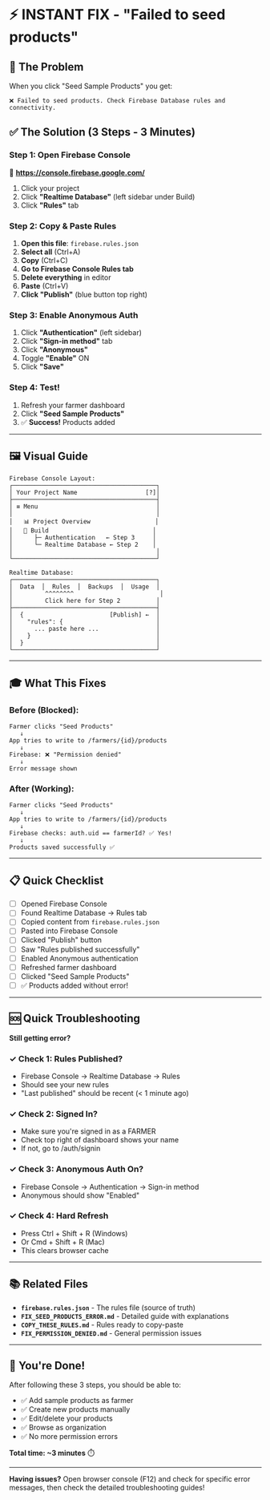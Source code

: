 # ⚡ INSTANT FIX - "Failed to seed products"

## 🎯 The Problem
When you click "Seed Sample Products" you get:
```
❌ Failed to seed products. Check Firebase Database rules and connectivity.
```

## ✅ The Solution (3 Steps - 3 Minutes)

### Step 1: Open Firebase Console
🔗 **https://console.firebase.google.com/**
1. Click your project
2. Click **"Realtime Database"** (left sidebar under Build)
3. Click **"Rules"** tab

### Step 2: Copy & Paste Rules
1. **Open this file**: `firebase.rules.json`
2. **Select all** (Ctrl+A)
3. **Copy** (Ctrl+C)
4. **Go to Firebase Console Rules tab**
5. **Delete everything** in editor
6. **Paste** (Ctrl+V)
7. **Click "Publish"** (blue button top right)

### Step 3: Enable Anonymous Auth
1. Click **"Authentication"** (left sidebar)
2. Click **"Sign-in method"** tab
3. Click **"Anonymous"**
4. Toggle **"Enable"** ON
5. Click **"Save"**

### Step 4: Test!
1. Refresh your farmer dashboard
2. Click **"Seed Sample Products"**
3. ✅ **Success!** Products added

---

## 🖼️ Visual Guide

```
Firebase Console Layout:
┌────────────────────────────────────────┐
│ Your Project Name                   [?]│
├────────────────────────────────────────┤
│ ≡ Menu                                 │
│                                        │
│   📊 Project Overview                  │
│   🔨 Build                             │
│      ├─ Authentication   ← Step 3     │
│      └─ Realtime Database ← Step 2    │
│                                        │
└────────────────────────────────────────┘

Realtime Database:
┌────────────────────────────────────────┐
│  Data  │  Rules  │  Backups  │  Usage  │
│         ^^^^^^^^                        │
│         Click here for Step 2          │
├────────────────────────────────────────┤
│  {                        [Publish] ←  │
│    "rules": {                          │
│      ... paste here ...                │
│    }                                   │
│  }                                     │
└────────────────────────────────────────┘
```

---

## 🎓 What This Fixes

### Before (Blocked):
```
Farmer clicks "Seed Products"
   ↓
App tries to write to /farmers/{id}/products
   ↓
Firebase: ❌ "Permission denied"
   ↓
Error message shown
```

### After (Working):
```
Farmer clicks "Seed Products"
   ↓
App tries to write to /farmers/{id}/products
   ↓
Firebase checks: auth.uid == farmerId? ✅ Yes!
   ↓
Products saved successfully ✅
```

---

## 📋 Quick Checklist

- [ ] Opened Firebase Console
- [ ] Found Realtime Database → Rules tab
- [ ] Copied content from `firebase.rules.json`
- [ ] Pasted into Firebase Console
- [ ] Clicked "Publish" button
- [ ] Saw "Rules published successfully"
- [ ] Enabled Anonymous authentication
- [ ] Refreshed farmer dashboard
- [ ] Clicked "Seed Sample Products"
- [ ] ✅ Products added without error!

---

## 🆘 Quick Troubleshooting

**Still getting error?**

### ✓ Check 1: Rules Published?
- Firebase Console → Realtime Database → Rules
- Should see your new rules
- "Last published" should be recent (< 1 minute ago)

### ✓ Check 2: Signed In?
- Make sure you're signed in as a FARMER
- Check top right of dashboard shows your name
- If not, go to /auth/signin

### ✓ Check 3: Anonymous Auth On?
- Firebase Console → Authentication → Sign-in method
- Anonymous should show "Enabled"

### ✓ Check 4: Hard Refresh
- Press Ctrl + Shift + R (Windows)
- Or Cmd + Shift + R (Mac)
- This clears browser cache

---

## 📚 Related Files

- **`firebase.rules.json`** - The rules file (source of truth)
- **`FIX_SEED_PRODUCTS_ERROR.md`** - Detailed guide with explanations
- **`COPY_THESE_RULES.md`** - Rules ready to copy-paste
- **`FIX_PERMISSION_DENIED.md`** - General permission issues

---

## 🎉 You're Done!

After following these 3 steps, you should be able to:
- ✅ Add sample products as farmer
- ✅ Create new products manually
- ✅ Edit/delete your products
- ✅ Browse as organization
- ✅ No more permission errors

**Total time: ~3 minutes** ⏱️

---

**Having issues?** Open browser console (F12) and check for specific error messages, then check the detailed troubleshooting guides!
